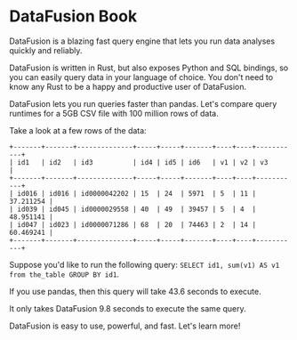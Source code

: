 <!---
  Licensed to the Apache Software Foundation (ASF) under one
  or more contributor license agreements.  See the NOTICE file
  distributed with this work for additional information
  regarding copyright ownership.  The ASF licenses this file
  to you under the Apache License, Version 2.0 (the
  "License"); you may not use this file except in compliance
  with the License.  You may obtain a copy of the License at
    http://www.apache.org/licenses/LICENSE-2.0
  Unless required by applicable law or agreed to in writing,
  software distributed under the License is distributed on an
  "AS IS" BASIS, WITHOUT WARRANTIES OR CONDITIONS OF ANY
  KIND, either express or implied.  See the License for the
  specific language governing permissions and limitations
  under the License.
-->
# DataFusion Book

DataFusion is a blazing fast query engine that lets you run data analyses quickly and reliably.

DataFusion is written in Rust, but also exposes Python and SQL bindings, so you can easily query data in your language of choice.  You don't need to know any Rust to be a happy and productive user of DataFusion.

DataFusion lets you run queries faster than pandas.  Let's compare query runtimes for a 5GB CSV file with 100 million rows of data.

Take a look at a few rows of the data:

```
+-------+-------+--------------+-----+-----+-------+----+----+-----------+
| id1   | id2   | id3          | id4 | id5 | id6   | v1 | v2 | v3        |
+-------+-------+--------------+-----+-----+-------+----+----+-----------+
| id016 | id016 | id0000042202 | 15  | 24  | 5971  | 5  | 11 | 37.211254 |
| id039 | id045 | id0000029558 | 40  | 49  | 39457 | 5  | 4  | 48.951141 |
| id047 | id023 | id0000071286 | 68  | 20  | 74463 | 2  | 14 | 60.469241 |
+-------+-------+--------------+-----+-----+-------+----+----+-----------+
```

Suppose you'd like to run the following query: `SELECT id1, sum(v1) AS v1 from the_table GROUP BY id1`.

If you use pandas, then this query will take 43.6 seconds to execute.

It only takes DataFusion 9.8 seconds to execute the same query.

DataFusion is easy to use, powerful, and fast.  Let's learn more!
